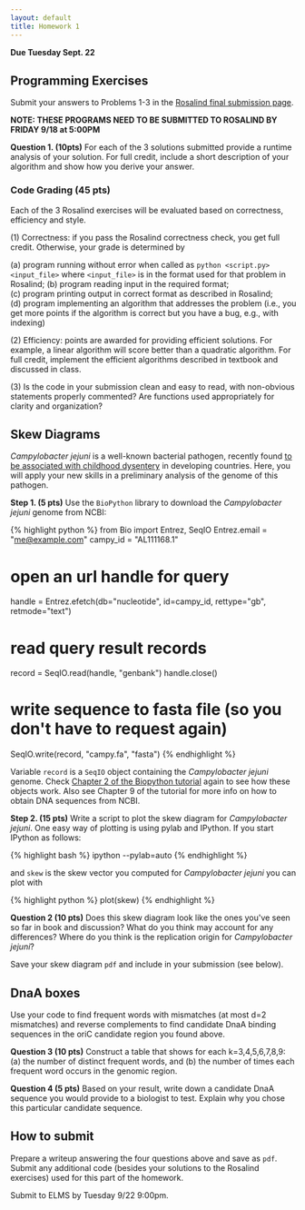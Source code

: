 ```yaml
---
layout: default
title: Homework 1
---
```


**Due Tuesday Sept. 22**

## Programming Exercises ##

Submit your answers to Problems 1-3 in the
[Rosalind final submission page](http://rosalind.info/classes/233/).

**NOTE: THESE PROGRAMS NEED TO BE SUBMITTED TO ROSALIND BY FRIDAY 9/18 at 5:00PM**

**Question 1. (10pts)** For each of the 3 solutions submitted provide a
runtime analysis of your solution.
For full credit, include a short description of your algorithm and
show how you derive your answer.

### Code Grading (45 pts) ###

Each of the 3 Rosalind exercises will be evaluated based on correctness, efficiency and style.

(1) Correctness: if you pass the Rosalind correctness check, you get full credit. Otherwise, your grade is determined by

  (a) program running without error when called as `python <script.py> <input_file>` where `<input_file>` is in the format used for that problem in Rosalind;
  (b) program reading input in the required format;  
  (c) program printing output in correct format as described in Rosalind;  
  (d) program implementing an algorithm that addresses the problem (i.e., you get more points if the algorithm is correct but you have a bug, e.g., with indexing)  

(2) Efficiency: points are awarded for providing efficient solutions. For example, a linear algorithm will score better than a quadratic algorithm. For full credit, implement the efficient algorithms described in textbook and discussed in class.

(3) Is the code in your submission clean and easy to read, with non-obvious statements
properly commented? Are functions used appropriately for clarity and organization?

## Skew Diagrams ##

*Campylobacter jejuni* is a well-known bacterial pathogen, recently
 found
 [to be associated with childhood dysentery](http://genomebiology.com/2014/15/6/R76)
 in developing countries. Here, you will apply your new skills in a
 preliminary analysis of the genome of this pathogen.

**Step 1. (5 pts)** Use the `BioPython` library to download the *Campylobacter
  jejuni* genome from NCBI:

{% highlight python %}
from Bio import Entrez, SeqIO
Entrez.email = "me@example.com"
campy_id = "AL111168.1"

# open an url handle for query
handle = Entrez.efetch(db="nucleotide", id=campy_id, rettype="gb", retmode="text")

# read query result records
record = SeqIO.read(handle, "genbank")
handle.close()

# write sequence to fasta file (so you don't have to request again)
SeqIO.write(record, "campy.fa", "fasta")
{% endhighlight %}

Variable `record` is a `SeqIO` object containing the *Campylobacter
jejuni* genome. Check
[Chapter 2 of the Biopython tutorial](http://biopython.org/DIST/docs/tutorial/Tutorial.html)
again to see how these objects work.
Also see Chapter 9 of the tutorial for more info on how to obtain DNA
sequences from NCBI.

**Step 2. (15 pts)** Write a script to plot the skew diagram for
  *Campylobacter jejuni*. One easy way of plotting is using pylab and IPython. If you start IPython as follows:

{% highlight bash %}
ipython --pylab=auto
{% endhighlight %}

and `skew` is the skew vector you computed for *Campylobacter jejuni*
you can plot with

{% highlight python %}
plot(skew)
{% endhighlight %}

**Question 2 (10 pts)** Does this skew diagram look like the ones you've seen
so far in book and discussion? What do you think may account for any
differences? Where do you think is the replication origin for
  *Campylobacter jejuni*?

Save your skew diagram `pdf` and include in your submission (see below).

## DnaA boxes ##

Use your code to find frequent words with mismatches (at most d=2 mismatches) and reverse complements to find candidate DnaA binding sequences in the oriC candidate region you found above.

**Question 3 (10 pts)** Construct a table that shows for each k=3,4,5,6,7,8,9: (a) the number
of distinct frequent words, and (b) the number of times each frequent word occurs in the genomic region.

**Question 4 (5 pts)** Based on your result, write down a candidate DnaA sequence you would provide to a biologist to test. Explain why you chose this particular candidate sequence.

## How to submit ##

Prepare a writeup answering the four questions above and save as `pdf`. Submit any additional code (besides your solutions to the Rosalind exercises) used for this part of the homework.

Submit to ELMS by Tuesday 9/22 9:00pm.
